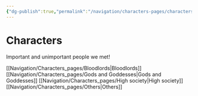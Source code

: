 ```yaml
---
{"dg-publish":true,"permalink":"/navigation/characters-pages/characters/"}
---
```


# Characters
Important and unimportant people we met!

[[Navigation/Characters_pages/Bloodlords\|Bloodlords]]
[[Navigation/Characters_pages/Gods and Goddesses\|Gods and Goddesses]]
[[Navigation/Characters_pages/High society\|High society]]
[[Navigation/Characters_pages/Others\|Others]]